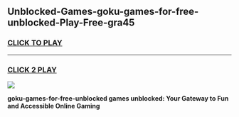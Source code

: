 
## Unblocked-Games-goku-games-for-free-unblocked-Play-Free-gra45
<h3>
<a href="https://premium76.site?title=goku-games-for-free-unblocked&ref=22A">CLICK TO PLAY</a></h3>
<hr>

<h3>
<a href="https://premium76.site?title=goku-games-for-free-unblocked&ref=22A">CLICK 2 PLAY</a>
  
</h3>

<a href="https://premium76.site?title=goku-games-for-free-unblocked&ref=22A"><img src="https://clearcache.store/games.png"></a>


**goku-games-for-free-unblocked games unblocked: Your Gateway to Fun and Accessible Online Gaming**
